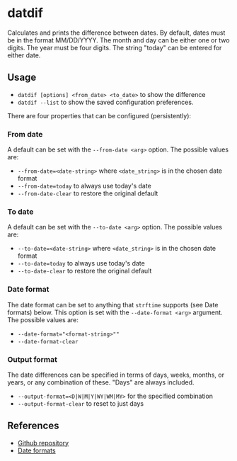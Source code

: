 
# datdif

Calculates and prints the difference between dates.
By default, dates must be in the format MM/DD/YYYY.  The month and day can be
either one or two digits.  The year must be four digits.
The string "today" can be entered for either date.

## Usage

- `datdif [options] <from_date> <to_date>` to show the difference 
- `datdif --list` to show the saved configuration preferences.

There are four properties that can be configured (persistently):

### From date

A default can be set with the `--from-date <arg>` option.  The possible values are:

- `--from-date=<date-string>` where `<date_string>` is in the chosen date format
- `--from-date=today` to always use today's date
- `--from-date-clear` to restore the original default

### To date

A default can be set with the `--to-date <arg>` option.  The possible values are:

- `--to-date=<date-string>` where `<date_string>` is in the chosen date format
- `--to-date=today` to always use today's date
- `--to-date-clear` to restore the original default

### Date format

The date format can be set to anything that `strftime` supports (see Date formats) below.
This option is set with the `--date-format <arg>` argument.  The possible values are:

- `--date-format="<format-string>""`
- `--date-format-clear`

### Output format

The date differences can be specified in terms of days, weeks, months, or years,
or any combination of these.  "Days" are always included.

- `--output-format=<D|W|M|Y|WY|WM|MY>` for the specified combination
- `--output-format-clear` to reset to just days

## References

- [Github repository](https://github.com/philhanna/datdif)
- [Date formats](https://strftime.org/)

